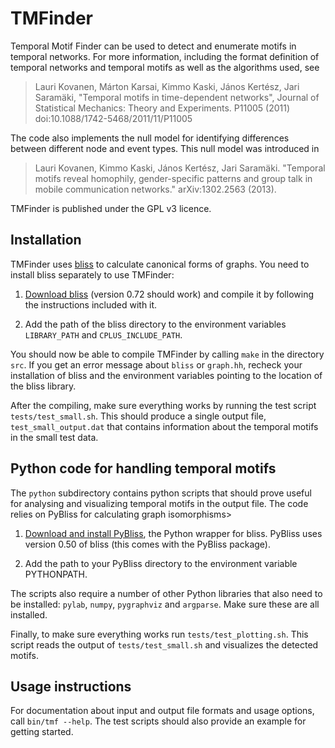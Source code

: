 TMFinder
========

Temporal Motif Finder can be used to detect and enumerate motifs in temporal networks. For more information, including the format definition of temporal networks and temporal motifs as well as the algorithms used, see

> Lauri Kovanen, Márton Karsai, Kimmo Kaski, János Kertész, Jari
Saramäki, "Temporal motifs in time-dependent networks",
Journal of Statistical Mechanics: Theory and Experiments. P11005 (2011)
doi:10.1088/1742-5468/2011/11/P11005

The code also implements the null model for identifying differences between different node and event types. This null model was introduced in

> Lauri Kovanen, Kimmo Kaski, János Kertész, Jari Saramäki. "Temporal motifs reveal homophily, gender-specific patterns and group talk in mobile communication networks." arXiv:1302.2563 (2013).

TMFinder is published under the GPL v3 licence.

Installation
------------

TMFinder uses [bliss][bliss] to calculate canonical forms of graphs. You need to install bliss separately to use TMFinder:
   
1. [Download bliss][bliss] (version 0.72 should work) and compile it by
	following the instructions included with it.

2. Add the path of the bliss directory to the environment variables
	`LIBRARY_PATH` and `CPLUS_INCLUDE_PATH`.

You should now be able to compile TMFinder by calling `make` in the directory `src`. If you get an error message about `bliss` or `graph.hh`, recheck your installation of bliss and the environment variables pointing to the location of the bliss library.

After the compiling, make sure everything works by running the test script `tests/test_small.sh`. This should produce a single output file, `test_small_output.dat` that contains information about the temporal motifs in the small test data.

Python code for handling temporal motifs
----------------------------------------

The `python` subdirectory contains python scripts that should prove useful for analysing and visualizing temporal motifs in the output file. The code relies on PyBliss for calculating graph isomorphisms>

1. [Download and install PyBliss][bliss], the Python wrapper for bliss.
  	PyBliss uses version 0.50 of bliss (this comes with the PyBliss
 	package).

2. Add the path to your PyBliss directory to the environment
   variable PYTHONPATH.

The scripts also require a number of other Python libraries that also need to be installed: `pylab`, `numpy`, `pygraphviz` and `argparse`. Make sure these are all installed.

Finally, to make sure everything works run `tests/test_plotting.sh`. This script reads the output of `tests/test_small.sh` and visualizes the detected motifs.

Usage instructions
------------------

For documentation about input and output file formats and usage options, call `bin/tmf --help`. The test scripts should also provide an example for getting started.


[bliss]: http://www.tcs.hut.fi/Software/bliss/ "bliss"
